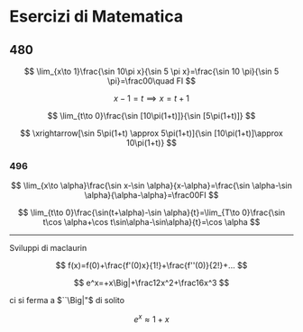 # Esercizi di Matematica

## 480

$$
\lim_{x\to 1}\frac{\sin 10\pi x}{\sin 5 \pi x}=\frac{\sin 10 \pi}{\sin 5 \pi}=\frac00\quad FI
$$

$$
x-1=t\implies x=t+1
$$


$$
\lim_{t\to 0}\frac{\sin [10\pi(1+t)]}{\sin [5\pi(1+t)]}
$$

$$
\xrightarrow[\sin 5\pi(1+t) \approx 5\pi(1+t)]{\sin [10\pi(1+t)]\approx 10\pi(1+t)}
$$


### 496


$$
\lim_{x\to \alpha}\frac{\sin x-\sin \alpha}{x-\alpha}=\frac{\sin \alpha-\sin \alpha}{\alpha-\alpha}=\frac00FI
$$

$$
\lim_{t\to 0}\frac{\sin(t+\alpha)-\sin \alpha}{t}=\lim_{T\to 0}\frac{\sin t\cos \alpha+\cos t\sin\alpha-\sin\alpha}{t}=\cos \alpha
$$

----
Sviluppi di maclaurin


$$
f(x)=f(0)+\frac{f'(0)x}{1!}+\frac{f''(0)}{2!}+...
$$


$$
e^x=+x\Big|+\frac12x^2+\frac16x^3
$$

ci si ferma a $``\Big|"$ di solito


$$
e^x\approx 1+x
$$
<!--stackedit_data:
eyJoaXN0b3J5IjpbOTQ3MDEzMTEsOTExNDgwMTg1XX0=
-->
